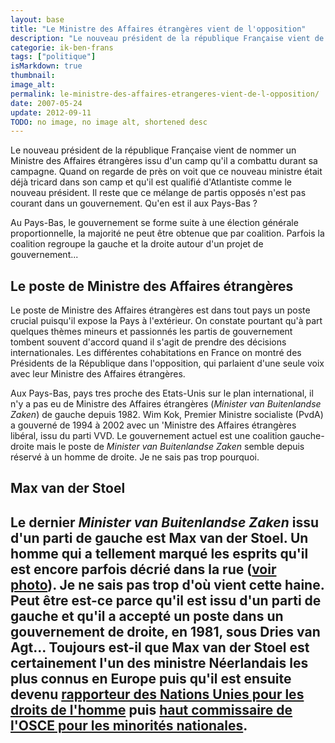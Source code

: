 ```yaml
---
layout: base
title: "Le Ministre des Affaires étrangères vient de l'opposition"
description: "Le nouveau président de la république Française vient de nommer un Ministre des Affaires étrangères issu d'un camp qu'il a combattu durant sa campagne. Qua"
categorie: ik-ben-frans
tags: ["politique"]
isMarkdown: true
thumbnail: 
image_alt: 
permalink: le-ministre-des-affaires-etrangeres-vient-de-l-opposition/
date: 2007-05-24
update: 2012-09-11
TODO: no image, no image alt, shortened desc
---
```


Le nouveau président de la république Française vient de nommer un Ministre des Affaires étrangères issu d'un camp qu'il a combattu durant sa campagne. Quand on regarde de près on voit que ce nouveau ministre était déjà tricard dans son camp et qu'il est qualifié d'Atlantiste comme le nouveau président. Il reste que ce mélange de partis opposés n'est pas courant dans un gouvernement. Qu'en est il aux Pays-Bas ?

Au Pays-Bas, le gouvernement se forme suite à une élection générale proportionnelle, la majorité ne peut être obtenue que par coalition. Parfois la coalition regroupe la gauche et la droite autour d'un projet de gouvernement...

## Le poste de Ministre des Affaires étrangères
Le poste de Ministre des Affaires étrangères est dans tout pays un poste crucial puisqu'il expose la Pays à l'extérieur. On constate pourtant qu'à part quelques thèmes mineurs et passionnés les partis de gouvernement tombent souvent d'accord quand il s'agit de prendre des décisions internationales. Les différentes cohabitations en France on montré des Présidents de la République dans l'opposition, qui parlaient d'une seule voix avec leur Ministre des Affaires étrangères.

Aux Pays-Bas, pays tres proche des Etats-Unis sur le plan international, il n'y a pas eu de Ministre des Affaires étrangères (*Minister van Buitenlandse Zaken*) de gauche depuis 1982.  Wim Kok, Premier Ministre socialiste (PvdA) a gouverné de 1994 à 2002 avec un 'Ministre des Affaires étrangères libéral, issu du parti VVD. Le gouvernement actuel est une coalition gauche-droite mais le poste de *Minister van Buitenlandse Zaken* semble depuis réservé à un homme de droite. Je ne sais pas trop pourquoi.

## Max van der Stoel
Le dernier *Minister van Buitenlandse Zaken* issu d'un parti de gauche est Max van der Stoel. Un homme qui a tellement marqué les esprits qu'il est encore parfois décrié dans la rue ([voir photo](http://www.flickr.com/photos/wolfgangjosten/359649762/in/pool-35034363766@N01)). Je ne sais pas trop d'où vient cette haine. Peut être est-ce parce qu'il est issu d'un parti de gauche et qu'il a accepté un poste dans un gouvernement de droite, en 1981, sous Dries van Agt... Toujours est-il que Max van der Stoel est certainement l'un des ministre Néerlandais les plus connus en Europe puis qu'il est ensuite devenu [rapporteur des Nations Unies pour les droits de l'homme](http://www.teimun.org/lib/docs/honorary/stoel.html) puis [haut commissaire de l'OSCE pour les minorités nationales](http://www.osce.org/hcnm/item_6_15394.html).
---